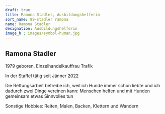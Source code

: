 ```yaml
---
draft: true
title: Ramona Stadler, Ausbildungshelferin
sort_name: 99-stadler ramona
name: Ramona Stadler
designation: Ausbildungshelferin
image_h : images/symbol-human.jpg
---
```

## Ramona Stadler
1979 geboren, Einzelhandelkauffrau Trafik

In der Staffel tätig seit Jänner 2022

Die Rettungsarbeit betreibe ich, weil ich Hunde immer schon liebte und ich dadurch zwei Dinge vereinen kann: Menschen helfen und mit Hunden gemeinsam etwas Sinnvolles tun

Sonstige Hobbies: Reiten, Malen, Backen, Klettern und Wandern